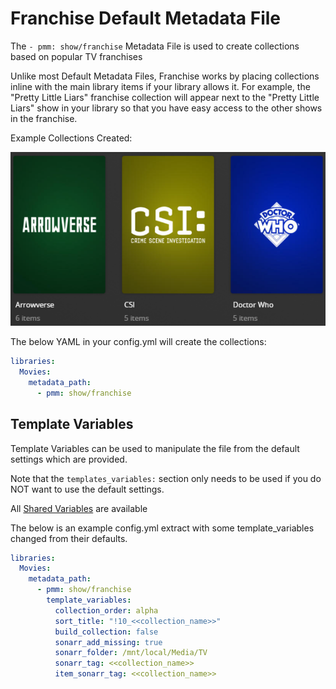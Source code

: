# Franchise Default Metadata File

The `- pmm: show/franchise` Metadata File is used to  create collections based on popular TV franchises

Unlike most Default Metadata Files, Franchise works by placing collections inline with the main library items if your library allows it. For example, the "Pretty Little Liars" franchise collection will appear next to the "Pretty Little Liars" show in your library so that you have easy access to the other shows in the franchise.

Example Collections Created:

![](../images/showfranchise.png)

The below YAML in your config.yml will create the collections:
```yaml
libraries:
  Movies:
    metadata_path:
      - pmm: show/franchise
```


## Template Variables
Template Variables can be used to manipulate the file from the default settings which are provided. 

Note that the `templates_variables:` section only needs to be used if you do NOT want to use the default settings.

All [Shared Variables](../variables) are available

The below is an example config.yml extract with some template_variables changed  from their defaults.

```yaml
libraries:
  Movies:
    metadata_path:
      - pmm: show/franchise
        template_variables:
          collection_order: alpha
          sort_title: "!10_<<collection_name>>"
          build_collection: false
          sonarr_add_missing: true
          sonarr_folder: /mnt/local/Media/TV
          sonarr_tag: <<collection_name>>
          item_sonarr_tag: <<collection_name>>
```

